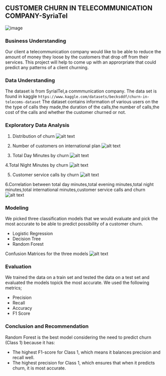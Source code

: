 ## CUSTOMER CHURN IN TELECOMMUNICATION COMPANY-SyriaTel
![image](image.png)
### Business Understanding
Our client a telecommunication company would like to be able to reduce the amount of money they loose by the customers that drop off from their services. This project will help to come up with an approrpriate that could predict any patterns of a client churning.

### Data Understanding
The dataset is from SyrialTel,a commmunication company. The data set is found in kaggle `https://www.kaggle.com/datasets/becksddf/churn-in-telecoms-dataset`
The dataset contains information of various users on the the type of calls they made,the duration of the calls,the number of calls,the cost of the calls and whether the customer churned or not.

### Exploratory Data Analysis
1. Distribution of churn
![alt text](image-1.png)

2. Number of customers on international plan
![alt text](image-2.png)

3. Total Day Minutes by churn
![alt text](image-3.png)

4.Total Night Minutes by churn 
![alt text](image-4.png)

5. Customer service calls by churn
![alt text](image-5.png)

6.Correlation between total day minutes,total evening minutes,total night minutes,total international minutes,customer service calls and churn
![alt text](image-6.png)

### Modeling
We picked three classification models that we would evaluate and pick the most accurate to be able to predict possibility of a customer churn.
* Logistic Regression
* Decision Tree
* Random Forest

Confusion Matrices for the three models
![alt text](image-7.png)

### Evaluation
We trained the data on a train set and tested the data on a test set and evaluated the models topick the most accurate. We used the following metrics;
* Precision
* Recall
* Accuracy
* F1 Score

### Conclusion and Recommendation
Random Forest is the best model considering the need to predict churn (Class 1) because it has:

* The highest F1-score for Class 1, which means it balances precision and recall well.
* The highest precision for Class 1, which ensures that when it predicts churn, it is most accurate.
